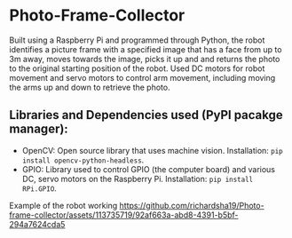 # Photo-Frame-Collector
Built using a Raspberry Pi and programmed through Python, the robot identifies a picture frame with a specified image that has a face from up to 3m away, moves towards the image, picks it up and and returns the photo to the original starting position of the robot. Used DC motors for robot movement and servo motors to control arm movement, including moving the arms up and down to retrieve the photo. 

## Libraries and Dependencies used (PyPI pacakge manager):
- OpenCV: Open source library that uses machine vision. Installation: `pip install opencv-python-headless`.
- GPIO: Library used to control GPIO (the computer board) and various DC, servo motors on the Raspberry Pi. Installation: `pip install RPi.GPIO`.

Example of the robot working
https://github.com/richardsha19/Photo-frame-collector/assets/113735719/92af663a-abd8-4391-b5bf-294a7624cda5

